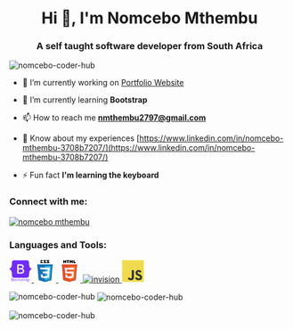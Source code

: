 <h1 align="center">Hi 👋, I'm Nomcebo Mthembu</h1>
<h3 align="center">A self taught software developer from South Africa</h3>

<p align="left"> <img src="https://komarev.com/ghpvc/?username=nomcebo-coder-hub&label=Profile%20views&color=0e75b6&style=flat" alt="nomcebo-coder-hub" /> </p>

- 🔭 I’m currently working on [Portfolio Website](https://github.com/Nomcebo-coder-hub/Portfolio-website/tree/main)

- 🌱 I’m currently learning **Bootstrap**

- 📫 How to reach me **nmthembu2797@gmail.com**

- 📄 Know about my experiences [https://www.linkedin.com/in/nomcebo-mthembu-3708b7207/](https://www.linkedin.com/in/nomcebo-mthembu-3708b7207/)

- ⚡ Fun fact **I'm learning the keyboard**

<h3 align="left">Connect with me:</h3>
<p align="left">
<a href="https://linkedin.com/in/nomcebo mthembu" target="blank"><img align="center" src="https://raw.githubusercontent.com/rahuldkjain/github-profile-readme-generator/master/src/images/icons/Social/linked-in-alt.svg" alt="nomcebo mthembu" height="30" width="40" /></a>
</p>

<h3 align="left">Languages and Tools:</h3>
<p align="left"> <a href="https://getbootstrap.com" target="_blank" rel="noreferrer"> <img src="https://raw.githubusercontent.com/devicons/devicon/master/icons/bootstrap/bootstrap-plain-wordmark.svg" alt="bootstrap" width="40" height="40"/> </a> <a href="https://www.w3schools.com/css/" target="_blank" rel="noreferrer"> <img src="https://raw.githubusercontent.com/devicons/devicon/master/icons/css3/css3-original-wordmark.svg" alt="css3" width="40" height="40"/> </a> <a href="https://www.w3.org/html/" target="_blank" rel="noreferrer"> <img src="https://raw.githubusercontent.com/devicons/devicon/master/icons/html5/html5-original-wordmark.svg" alt="html5" width="40" height="40"/> </a> <a href="https://www.invisionapp.com/" target="_blank" rel="noreferrer"> <img src="https://www.vectorlogo.zone/logos/invisionapp/invisionapp-icon.svg" alt="invision" width="40" height="40"/> </a> <a href="https://developer.mozilla.org/en-US/docs/Web/JavaScript" target="_blank" rel="noreferrer"> <img src="https://raw.githubusercontent.com/devicons/devicon/master/icons/javascript/javascript-original.svg" alt="javascript" width="40" height="40"/> </a> </p>

<p><img align="left" src="https://github-readme-stats.vercel.app/api/top-langs?username=nomcebo-coder-hub&show_icons=true&locale=en&layout=compact" alt="nomcebo-coder-hub" /></p>

<p>&nbsp;<img align="center" src="https://github-readme-stats.vercel.app/api?username=nomcebo-coder-hub&show_icons=true&locale=en" alt="nomcebo-coder-hub" /></p>

<p><img align="center" src="https://github-readme-streak-stats.herokuapp.com/?user=nomcebo-coder-hub&" alt="nomcebo-coder-hub" /></p>

